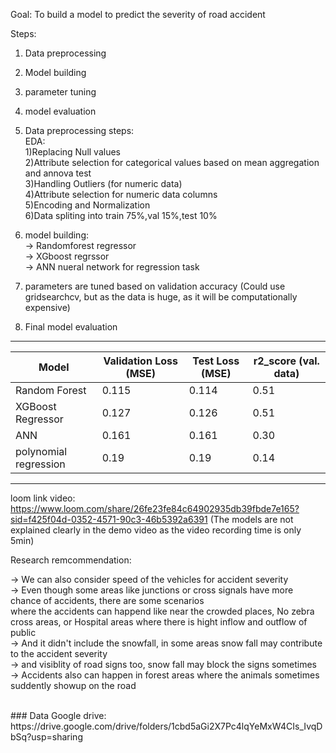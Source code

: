
Goal: To build a model to predict the severity of road accident

Steps:
1) Data preprocessing
2) Model building
3) parameter tuning
4) model evaluation

1) Data preprocessing steps: <br>
EDA:<br>
    1)Replacing Null values<br>
    2)Attribute selection for categorical values based on mean aggregation and annova test<br>
    3)Handling Outliers (for numeric data)<br>
    4)Attribute selection for numeric data columns<br>
    5)Encoding and Normalization<br>
    6)Data spliting into train 75%,val 15%,test 10%<br>

2) model building: <br>
-> Randomforest regressor<br>
-> XGboost regrssor<br>
-> ANN nueral network for regression task<br>

3) parameters are tuned based on validation accuracy 
(Could use gridsearchcv, but as the data is huge, as it will be computationally expensive)<br>

4) Final model evaluation <br>

___________________________________________________________________________________________
| Model                  | Validation Loss (MSE) | Test Loss (MSE) | r2_score (val. data) |
|------------------------|-----------------------|-----------------|----------------------|
| Random Forest          | 0.115                 | 0.114           | 0.51                 |
| XGBoost Regressor      | 0.127                 | 0.126           | 0.51                 | 
| ANN                    | 0.161                 | 0.161           | 0.30                 |               
| polynomial regression  | 0.19                  | 0.19            | 0.14                 |
-------------------------------------------------------------------------------------------

loom link video: https://www.loom.com/share/26fe23fe84c64902935db39fbde7e165?sid=f425f04d-0352-4571-90c3-46b5392a6391
(The models are not explained clearly in the demo video as the video recording time is only 5min)

Research remcommendation:

-> We can also consider speed of the vehicles for accident severity <br>
-> Even though some areas like junctions or cross signals have more chance of accidents, there are some scenarios <br>
where the accidents can happend like near the crowded places, No zebra cross areas, or Hospital areas where there is hight inflow and outflow of public<br>
-> And it didn't include the snowfall, in some areas snow fall may contribute to the accident severity<br>
-> and visiblity of road signs too, snow fall may block the signs sometimes<br>
-> Accidents also can happen in forest areas where the animals sometimes suddently showup on the road<br>

<br>
### Data 
Google drive: https://drive.google.com/drive/folders/1cbd5aGi2X7Pc4lqYeMxW4CIs_IvqDbSq?usp=sharing